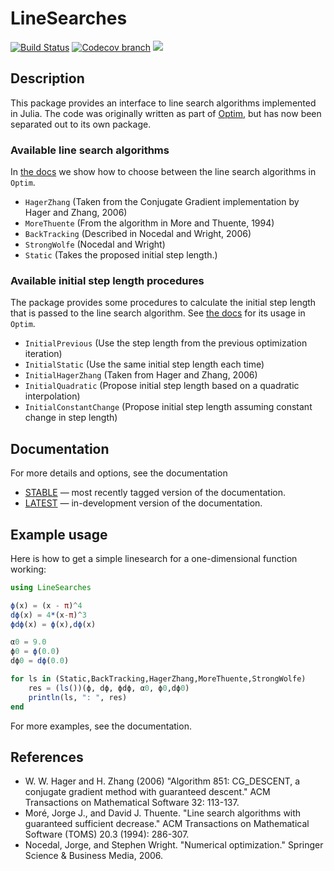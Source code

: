 # LineSearches

[![Build Status](https://travis-ci.org/JuliaNLSolvers/LineSearches.jl.svg?branch=master)](https://travis-ci.org/JuliaNLSolvers/LineSearches.jl)
[![Codecov branch](https://img.shields.io/codecov/c/github/JuliaNLSolvers/LineSearches.jl/master.svg?maxAge=2592000)](https://codecov.io/gh/JuliaNLSolvers/LineSearches.jl)
[![][docs-stable-img]][docs-stable-url]

## Description
This package provides an interface to line search algorithms implemented in Julia.
The code was originally written as part of [Optim](https://github.com/JuliaNLSolvers/Optim.jl),
but has now been separated out to its own package.

### Available line search algorithms
In [the docs](https://julianlsolvers.github.io/LineSearches.jl/latest/examples/generated/optim_linesearch.html) we show how to choose between the line search algorithms
in `Optim`.
* `HagerZhang` (Taken from the Conjugate Gradient implementation
  by Hager and Zhang, 2006)
* `MoreThuente` (From the algorithm in More and Thuente, 1994)
* `BackTracking` (Described in Nocedal and Wright, 2006)
* `StrongWolfe` (Nocedal and Wright)
* `Static` (Takes the proposed initial step length.)

### Available initial step length procedures
The package provides some procedures to calculate the initial step
length that is passed to the line search algorithm. See [the docs](https://julianlsolvers.github.io/LineSearches.jl/latest/examples/generated/optim_initialstep.html) for
its usage in `Optim`.
* `InitialPrevious` (Use the step length from the previous
  optimization iteration)
* `InitialStatic` (Use the same initial step length each time)
* `InitialHagerZhang` (Taken from Hager and Zhang, 2006)
* `InitialQuadratic` (Propose initial step length based on a quadratic
  interpolation)
* `InitialConstantChange` (Propose initial step length assuming
  constant change in step length)


## Documentation
For more details and options, see the documentation
- [STABLE][docs-stable-url] — most recently tagged version of the documentation.
- [LATEST][docs-latest-url] — in-development version of the documentation.

## Example usage
Here is how to get a simple linesearch for a one-dimensional function working:
```julia
using LineSearches

ϕ(x) = (x - π)^4
dϕ(x) = 4*(x-π)^3
ϕdϕ(x) = ϕ(x),dϕ(x)

α0 = 9.0
ϕ0 = ϕ(0.0)
dϕ0 = dϕ(0.0)

for ls in (Static,BackTracking,HagerZhang,MoreThuente,StrongWolfe)
	res = (ls())(ϕ, dϕ, ϕdϕ, α0, ϕ0,dϕ0)
    println(ls, ": ", res)
end
```
For more examples, see the documentation.

## References
- W. W. Hager and H. Zhang (2006) "Algorithm 851: CG_DESCENT, a conjugate gradient method with guaranteed descent." ACM Transactions on Mathematical Software 32: 113-137.
- Moré, Jorge J., and David J. Thuente. "Line search algorithms with guaranteed sufficient decrease." ACM Transactions on Mathematical Software (TOMS) 20.3 (1994): 286-307.
- Nocedal, Jorge, and Stephen Wright. "Numerical optimization." Springer Science & Business Media, 2006.


[docs-latest-img]: https://img.shields.io/badge/docs-latest-blue.svg
[docs-latest-url]: https://julianlsolvers.github.io/LineSearches.jl/latest

[docs-stable-img]: https://img.shields.io/badge/docs-stable-blue.svg
[docs-stable-url]: https://julianlsolvers.github.io/LineSearches.jl/stable
